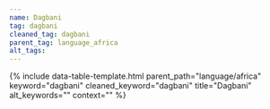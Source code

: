 ```yaml
---
name: Dagbani
tag: dagbani
cleaned_tag: dagbani
parent_tag: language_africa
alt_tags: 
---
```


{% include data-table-template.html 
  parent_path="language/africa" 
  keyword="dagbani" 
  cleaned_keyword="dagbani" 
  title="Dagbani"
  alt_keywords=""
  context=""
%}

